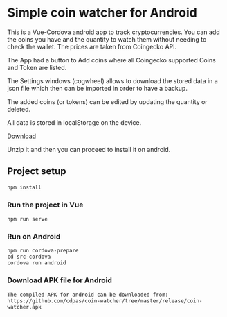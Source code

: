 # Simple coin watcher for Android

This is a Vue-Cordova android app to track cryptocurrencies.
You can add the coins you have and the quantity to watch them without needing to check the wallet.
The prices are taken from Coingecko API.

The App had a button to Add coins where all Coingecko supported Coins and Token are listed.

The Settings windows (cogwheel) allows to download the stored data in a json file which then can be imported in order to have a backup.

The added coins (or tokens) can be edited by updating the quantity or deleted.

All data is stored in localStorage on the device.

[Download](http://minimal.altervista.org/apk/coin-watcher.zip)

Unzip it and then you can proceed to install it on android.

## Project setup
```
npm install
```

### Run the project in Vue
```
npm run serve
```

### Run on Android
```
npm run cordova-prepare 
cd src-cordova
cordova run android
```

### Download APK file for Android
```
The compiled APK for android can be downloaded from:
https://github.com/cdpas/coin-watcher/tree/master/release/coin-watcher.apk

```



